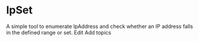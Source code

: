 # IpSet
A simple tool to enumerate IpAddress and check whether an IP address falls in the defined range or set. Edit
Add topics
